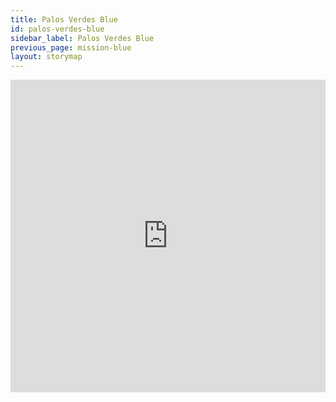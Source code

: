 ```yaml
---
title: Palos Verdes Blue
id: palos-verdes-blue
sidebar_label: Palos Verdes Blue
previous_page: mission-blue
layout: storymap
---
```


<iframe src="https://storymaps.arcgis.com/stories/5d9f30d788d14c1eb40370fd715c20cd" width="100%" height="500px" frameborder="0" allowfullscreen allow="geolocation"></iframe>
